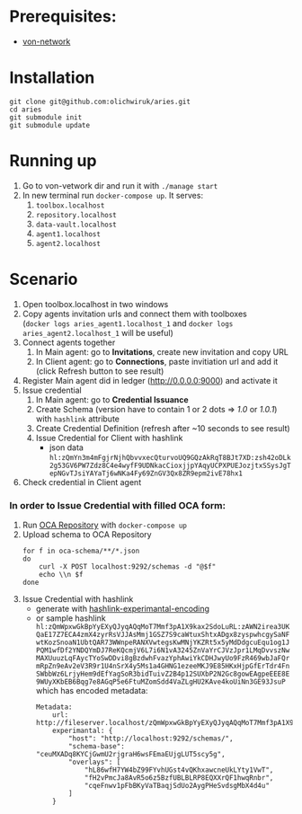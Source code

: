 # Prerequisites:
- [von-network](https://github.com/bcgov/von-network)

# Installation
```
git clone git@github.com:olichwiruk/aries.git
cd aries
git submodule init
git submodule update
```

# Running up
1. Go to von-vetwork dir and run it with `./manage start`
1. In new terminal run `docker-compose up`. It serves:
    1. `toolbox.localhost`
    1. `repository.localhost`
    1. `data-vault.localhost`
    1. `agent1.localhost`
    1. `agent2.localhost`

# Scenario
1. Open toolbox.localhost in two windows
1. Copy agents invitation urls and connect them with toolboxes  
(`docker logs aries_agent1.localhost_1` and `docker logs aries_agent2.localhost_1` will be useful)
1. Connect agents together
    1. In Main agent: go to __Invitations__, create new invitation and copy URL
    1. In Client agent: go to __Connections__, paste invitiation url and add it (click Refresh button to see result)
1. Register Main agent did in ledger (http://0.0.0.0:9000) and activate it
1. Issue credential
    1. In Main agent: go to __Credential Issuance__
    1. Create Schema (version have to contain 1 or 2 dots => _1.0_ or _1.0.1_) with `hashlink` attribute
    1. Create Credential Definition (refresh after ~10 seconds to see result)
    1. Issue Credential for Client with hashlink
       * json data
         `hl:zQmYn3m4mFgjrNjhQbvvxecQturvoUQ9GQzAkRqT8BJt7XD:zsh42oDLk2g53GV6PW7Zdz8C4e4wyfF9UDNkacCioxjjpYAqyUCPXPUEJozjtxSSysJgTepNGvTJsiYAYaTj6wNKa4Fy69ZnGV3Qx8ZR9epm2ivE78hx1`
1. Check credential in Client agent

### In order to Issue Credential with filled OCA form:
1. Run [OCA Repository](https://github.com/olichwiruk/odca-search-engine) with `docker-compose up`
1. Upload schema to OCA Repository
   ```
   for f in oca-schema/**/*.json
   do
       curl -X POST localhost:9292/schemas -d "@$f"
       echo \\n $f
   done
   ```
1. Issue Credential with hashlink
   * generate with [hashlink-experimantal-encoding](https://github.com/olichwiruk/hashlink-experimental-encoding)
   * or sample hashlink
   `hl:zQmWpxwGkBpYyEXyQJyqAQqMoT7Mmf3pA1X9kax2SdoLuRL:zAWN2irea3UKQaE17Z7ECA4zmX4zyrRsVJJAsMmj1GSZ7S9caWtuxShtxADgx8zyspwhcgySaNFwtKozSnoaN1UbtQAR73WWnpeRANXVwtegsKwMNjYKZRt5x5yMdDdgcuEqu1og1JPQM1wfDf2YNDQYmDJ7ReKQcmjV6L7i6N1vA3245ZnVaYrCJVzJpr1LMqDvvszNwMAXUuuzLqFAycTYoSwDDvi8gBzdwhFvazYphAwiYkCDHJwyUo9FzR469wbJaFQrmRpZn9eAv2eV3R9r1U4nSrX4y5Ms1a4GHNG1ezeeMKJ9E85HKxHjpGfErTdr4FnSWbbWz6LrjyHem9dEfYagSoR3bidTuivZ2B4p12SUXbP2N2Gc8gowEAgpeEEE8E9WUyXKbEB6Bqg7e8AGqP5e6FtuMZomSdd4VaZLgHU2KAve4koUiNn3GE93JsuP`  
which has encoded metadata:
     ```
     Metadata:
         url: http://fileserver.localhost/zQmWpxwGkBpYyEXyQJyqAQqMoT7Mmf3pA1X9kax2SdoLuRL.json
         experimantal: {
             "host": "http://localhost:9292/schemas/",
             "schema-base": "ceuMXADq8KYCjGwmU2rjgraH6wsFEmaEUjgLUT5scy5g",
             "overlays": [
                 "hL86wfH7YW4bZ99FYvhUGst4vQKhxawcneUkLYty1VwT",
                 "fH2vPmcJa8AvR5o6z5BzfUBLBLRP8EQXXrQF1hwqRnbr",
                 "cqeFnwv1pFbBKyVaTBaqjSdUo2AygPHeSvdsgMbX4d4u"
             ]
         }
     ```
